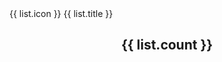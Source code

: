 <v-row class="px-5 mt-n6 ml-5">
      <v-col cols="12" sm="3" v-for="list in lists" :key="list">
        <v-card
          align="center"
          class="square border pt-10"
          width="200"
          height="200"
        >
          <v-icon size="60">
            {{ list.icon }}
          </v-icon>
          <v-card-text class="grey--text text-lg-h6">
            {{ list.title }}
          </v-card-text>
          <v-btn absolute class="white--text" fab left top>
            <h2>{{ list.count }}</h2>
          </v-btn>
        </v-card>
      </v-col>
    </v-row>
